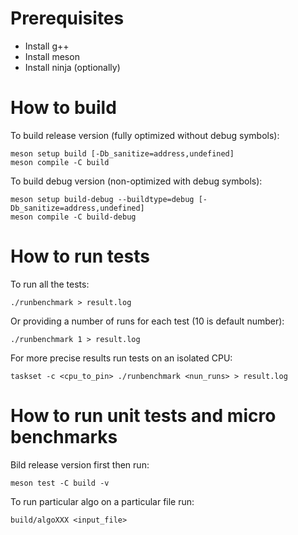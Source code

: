 # Prerequisites

- Install g++
- Install meson
- Install ninja (optionally)

# How to build

To build release version (fully optimized without debug symbols):

    meson setup build [-Db_sanitize=address,undefined]
    meson compile -C build


To build debug version (non-optimized with debug symbols):

    meson setup build-debug --buildtype=debug [-Db_sanitize=address,undefined]
    meson compile -C build-debug

# How to run tests

To run all the tests:

    ./runbenchmark > result.log

Or providing a number of runs for each test (10 is default number):

    ./runbenchmark 1 > result.log

For more precise results run tests on an isolated CPU:

    taskset -c <cpu_to_pin> ./runbenchmark <nun_runs> > result.log

# How to run unit tests and micro benchmarks

Bild release version first then run:

    meson test -C build -v

To run particular algo on a particular file run:

    build/algoXXX <input_file>
